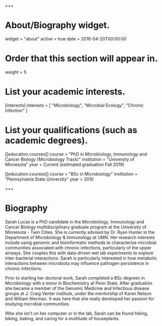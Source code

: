 +++
# About/Biography widget.
widget = "about"
active = true
date = 2016-04-20T00:00:00

# Order that this section will appear in.
weight = 5

# List your academic interests.
[interests]
  interests = [
    "Microbiology",
    "Microbial Ecology",
    "Chronic Infection"
  ]

# List your qualifications (such as academic degrees).
[[education.courses]]
  course = "PhD in Microbiology, Immunology and Cancer Biology (Microbiology Track)"
  institution = "University of Minnesota"
  year = Current (estimated graduation Fall 2019)

[[education.courses]]
  course = "BSc in Microbiology"
  institution = "Pennsylvania State University"
  year = 2010

+++

# Biography

Sarah Lucas is a PhD candidate in the Microbiology, Immunology and Cancer Biology multidisciplinary graduate program at the University of Minnesota - Twin Cities. She is currently advised by Dr. Ryan Hunter in the Department of Microbiology & Immunology at UMN. Her research interests include using genomic and bioinformatic methods to characterize microbial communities associated with chronic infections, particularly of the upper airways. She couples this with data-driven wet lab experiments to explore inter-bacterial interactions. Sarah is particularly interested in how metabolic interactions between microbiota may influence pathogen persistence in chronic infections.

Prior to starting her doctoral work, Sarah completed a BSc degreen in Microbiology with a minor in Biochemistry at Penn State. After graduation she became a member of the Genomic Medicine and Infectious disease groups at J. Craig Venter institute, under the mentorship of Karen Nelson and William Nierman. It was here that she really developed her passion for studying microbial communities.

Whe she isn't on her computer or in the lab, Sarah can be found hiking, biking, baking, and caring for a multitude of houseplants.
